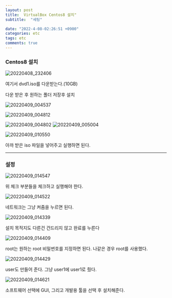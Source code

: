 ```yaml
---
layout: post
title:  VirtualBox Centos8 설치"
subtitle:  "세팅"

date: "2022-4-08-02:26:51 +0900"
categories: etc
tags: etc
comments: true
---
```



### Centos8 설치


![20220408_232406](/assets/20220408_232406.png)

여기서 dvd1.iso를 다운받는다.(10GB)

다운 받은 후 원하는 폴더 저장후 설치

![20220409_004537](/assets/20220409_004537.png)

![20220409_004812](/assets/20220409_004812.png)

![20220409_004802](/assets/20220409_004802.png)
![20220409_005004](/assets/20220409_005004.png)

![20220409_010550](/assets/20220409_010550.png)

아까 받은 iso 파일을 넣어주고 실행하면 된다.

-----


### 설정



![20220409_014547](/assets/20220409_014547.png)

위 체크 부분들을 체크하고 실행해야 한다.

![20220409_014522](/assets/20220409_014522.png)

네트워크는 그냥 켜줌을 누르면 된다.

![20220409_014339](/assets/20220409_014339.png)

설치 목적지도 다른건 건드리지 않고 완료를 누른다

![20220409_014409](/assets/20220409_014409.png)

 root는 원하는 root 비밀번호를 지정하면 된다. 나같은 경우 root를 사용했다.

 ![20220409_014429](/assets/20220409_014429.png)

 user도 만들어 준다. 그냥 user1에 user1로 줬다.

 ![20220409_014621](/assets/20220409_014621.png)

 소프트웨어 선택에 GUI, 그리고 개발용 툴을 선택 후 설치해준다.

